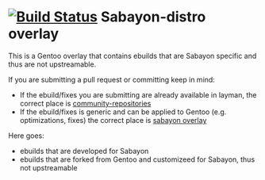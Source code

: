 # [![Build Status](https://travis-ci.org/Sabayon/sabayon-distro.svg?branch=master)](https://travis-ci.org/Sabayon/sabayon-distro) Sabayon-distro overlay

This is a Gentoo overlay that contains ebuilds that are Sabayon specific and thus are not upstreamable.

If you are submitting a pull request or committing keep in mind:

* If the ebuild/fixes you are submitting are already available in layman, the correct place is [community-repositories](https://github.com/Sabayon/community-repositories)
* If the ebuild/fixes is generic and can be applied to Gentoo (e.g. optimizations, fixes) the correct place is [sabayon overlay](https://github.com/Sabayon/for-gentoo)

Here goes:

* ebuilds that are developed for Sabayon
* ebuilds that are forked from Gentoo and customizeed for Sabayon, thus not upstreamable
